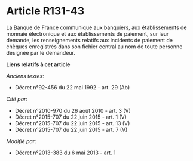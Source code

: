 # Article R131-43

La Banque de France communique aux banquiers, aux établissements de monnaie électronique et aux établissements de paiement,
sur leur demande, les renseignements relatifs aux incidents de paiement de chèques enregistrés dans son fichier central au
nom de toute personne désignée par le demandeur.

**Liens relatifs à cet article**

_Anciens textes_:

  - Décret n°92-456 du 22 mai 1992 - art. 29 (Ab)

_Cité par_:

  - Décret n°2010-970 du 26 août 2010 - art. 3 (V)
  - Décret n°2015-707 du 22 juin 2015 - art. 1 (V)
  - Décret n°2015-707 du 22 juin 2015 - art. 13 (V)
  - Décret n°2015-707 du 22 juin 2015 - art. 7 (V)

_Modifié par_:

  - Décret n°2013-383 du 6 mai 2013 - art. 1
